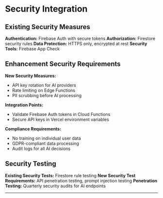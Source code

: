 # Security Integration

## Existing Security Measures

**Authentication:** Firebase Auth with secure tokens
**Authorization:** Firestore security rules
**Data Protection:** HTTPS only, encrypted at rest
**Security Tools:** Firebase App Check

## Enhancement Security Requirements

**New Security Measures:**

- API key rotation for AI providers
- Rate limiting on Edge Functions
- PII scrubbing before AI processing

**Integration Points:**

- Validate Firebase Auth tokens in Cloud Functions
- Secure API keys in Vercel environment variables

**Compliance Requirements:**

- No training on individual user data
- GDPR-compliant data processing
- Audit logs for all AI decisions

## Security Testing

**Existing Security Tests:** Firestore rule testing
**New Security Test Requirements:** API penetration testing, prompt injection testing
**Penetration Testing:** Quarterly security audits for AI endpoints

---
